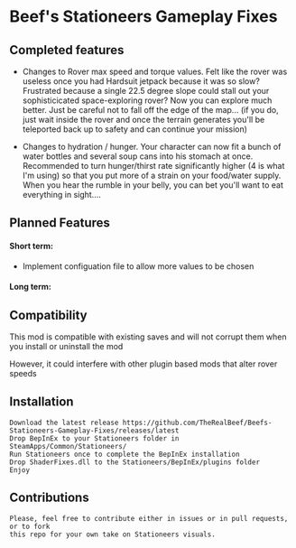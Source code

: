 Beef's Stationeers Gameplay Fixes<a name="TOP"></a>
===================

## Completed features ##

  - Changes to Rover max speed and torque values. Felt like the rover was useless once you had Hardsuit jetpack because it was so slow? Frustrated because a single 22.5 degree slope could stall out your sophisticicated space-exploring rover? Now you can explore much better. Just be careful not to fall off the edge of the map... (if you do, just wait inside the rover and once the terrain generates you'll be teleported back up to safety and can continue your mission)

  - Changes to hydration / hunger. Your character can now fit a bunch of water bottles and several soup cans into his stomach at once. Recommended to turn hunger/thirst rate significantly higher (4 is what I'm using) so that you put more of a strain on your food/water supply. When you hear the rumble in your belly, you can bet you'll want to eat everything in sight....
  
## Planned Features ##
 
#### Short term: ####

  - Implement configuation file to allow more values to be chosen
  
#### Long term: ####

## Compatibility ##

This mod is compatible with existing saves and will not corrupt them when you install or uninstall the mod

However, it could interfere with other plugin based mods that alter rover speeds

## Installation ##

    Download the latest release https://github.com/TheRealBeef/Beefs-Stationeers-Gameplay-Fixes/releases/latest
    Drop BepInEx to your Stationeers folder in SteamApps/Common/Stationeers/
    Run Stationeers once to complete the BepInEx installation
    Drop ShaderFixes.dll to the Stationeers/BepInEx/plugins folder
    Enjoy

## Contributions ##

    Please, feel free to contribute either in issues or in pull requests, or to fork 
    this repo for your own take on Stationeers visuals.
